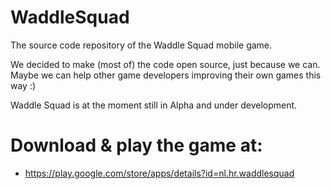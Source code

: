 WaddleSquad
===========

The source code repository of the Waddle Squad mobile game. 

We decided to make (most of) the code open source, just because we can. Maybe we can help other game developers improving their own games this way :) 

Waddle Squad is at the moment still in Alpha and under development.

# Download & play the game at:
- https://play.google.com/store/apps/details?id=nl.hr.waddlesquad